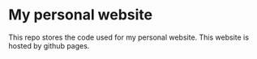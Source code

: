 # My personal website
This repo stores the code used for my personal website. This website is hosted by github pages.